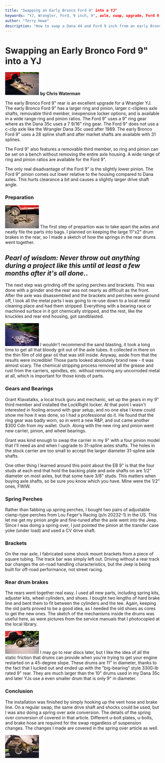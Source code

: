```yaml
---
title: "Swapping an Early Bronco Ford 9" into a YJ"
keywords: "YJ, Wrangler, Ford, 9 inch, 9", axle, swap, upgrade, Ford 9, Bronco"
author: "Terry Howe"
description: "How to swap a Dana 44 and Ford 9 inch from an early Bronco into a Jeep Wrangler YJ."
---
```

# Swapping an Early Bronco Ford 9" into a YJ

[![...and rear (note how close the lengths are)](../../../img/axle/updates/fordeb/rearcmp_.jpg)](../../../img/axle/updates/fordeb/rearcmp.jpg) **by Chris Waterman**

The early Bronco Ford 9" rear is an excellent upgrade for a Wrangler YJ. The early Bronco Ford 9" has a larger ring and pinion, larger c-clipless axle shafts, removable third member, inexpensive locker options, and is available in a wide range ring and pinion ratios. The Ford 9" uses a 9" ring gear where as the Dana 35c uses a 7 9/16" ring gear. The Ford 9" does not use a c-clip axle like the Wrangler Dana 35c used after 1989. The early Bronco Ford 9" uses a 28 spline shaft and after market shafts are available with 31 splines.

The Ford 9" also features a removable third member, so ring and pinion can be set on a bench without removing the entire axle housing. A wide range of ring and pinion ratios are available for the Ford 9".

The only real disadvantage of the Ford 9" is the slightly lower pinion. The Ford 9" pinion comes out lower relative to the housing compared to Dana axles. This hurts clearance a bit and causes a slightly larger drive shaft angle.

### Preparation

[![Rear end parts after tear-down. Nice shade of green, eh?](../../../img/axle/updates/fordeb/rearprt_.jpg)](../../../img/axle/updates/fordeb/rearprt.jpg) The first step of prepartion was to take apart the axles and neatly file the parts into bags. I planned on keeping the large 11"x2" drum brakes in the rear, so I made a sketch of how the springs in the rear drums went together.

_Pearl of wisdom: Never throw out anything during a project like this until at least a few months after it's all done._.   
---  
The next step was grinding off the spring perches and brackets. This was done with a grinder and the rear was not nearly as difficult as the front. After the axle was disassembled and the brackets and perches were ground off, I took all the metal parts I was going to re-use down to a local metal cleaning place and had them stripped. Everything with a bearing race or machined surface in it got chemically stripped, and the rest, like the knuckles and rear end housing, got sandblasted.

[![Fresh from the cleaners](../../../img/axle/updates/fordeb/clean_.jpg)](../../../img/axle/updates/fordeb/clean.jpg) I wouldn't recommend the sand blasting, it took a long time to get all that bloody grit out of the axle tubes. It collected in there on the thin film of old gear oil that was still inside. Anyway, aside from that the results were incredible! Those parts looked absolutely brand new - it was almost scary. The chemical stripping process removed all the grease and rust from the carriers, spindles, etc. without removing any uncorroded metal at all, which is important for those kinds of parts.

### Gears and Bearings

Grant Klavatalks, a local truck guru and mechanic, set up the gears in my 9" third member and installed the LockRight locker. At that point I wasn't interested in fooling around with gear setup, and no one else I knew could show me how it was done, so I had a professional do it. He found that the ring gear was badly worn, so in went a new R&P, and out came another $300 Cdn from my wallet. Ouch. Along with the new ring and pinion went new carrier, pinion, and wheel bearings.

Grant was kind enough to swap the carrier in my 9" with a four pinion model that I'll need as and when I upgrade to 31-spline axles shafts. The holes in the stock carrier are too small to accept the larger diameter 31-spline axle shafts.

One other thing I learned around this point about the EB 9" is that the four studs at each end that hold the backing plate and axle shafts on are 1/2" diameter on most axles, but that some have 3/8" studs. This matters when buying axle shafts, so be sure you know which you have. Mine were the 1/2" ones, FWIW.

### Spring Perches

Rather than fabbing up spring perches, I bought two pairs of adjustable clamp-type perches from Lou Feger's Racing (p/n 20232-1) in the US. This let me get my pinion angle and fine-tuned after the axle went into the Jeep. Since I was doing a spring over, I just pointed the pinion at the transfer case yoke (under load) and used a CV drive shaft.

### Brackets

On the rear axle, I fabricated some shock mount brackets from a piece of square tubing. The track bar was simply left out. Driving without a rear track bar changes the on-road handling characteristics, but the Jeep is being built for off-road performance, not street racing.

### Rear drum brakes

The rears went together real easy. I used all new parts, including spring kits, adjuster kits, wheel cylinders, and shoes. I bought two lengths of hard brake line and bent them to fit between the cylinders and the tee. Again, keeping the old parts proved to be a good idea, as I needed the old shoes as cores to get the new ones. The sketch of the mechanisms inside the drums was useful here, as were pictures from the service manuals that I photocopied at the local library.

[![New 11" drums vs. old YJ 10" drums](../../../img/axle/updates/fordeb/rearbrk_.jpg)](../../../img/axle/updates/fordeb/rearbrk.jpg) I may go to rear discs later, but I like the idea of all the static friction that drums can provide when you're trying to get your engine restarted on a 45-degree slope. These drums are 11" in diameter, thanks to the fact that I lucked out and ended up with the "big-bearing" style 3300-lb rated 9" rear. They are much larger than the 10" drums used in my Dana 35c and later YJs use a even smaller drum that is only 9" in diameter.

### Conclusion

The installation was finished by simply hooking up the vent hose and brake line. On a regular swap, the same drive shaft and shocks could be used, but I was also doing a spring over axle conversion. The details of the spring over conversion of covered in that article. Different u-bolt plates, u-bolts, and brake hose are required for the swap regardless of suspension changes. The changes I made are covered in the spring over article as well.

[![Rear shock bracket and driveshaft detail](../../../img/axle/updates/fordeb/rrshaft_.jpg)](../../../img/axle/updates/fordeb/rrshaft.jpg)